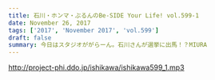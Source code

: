 ```yaml
---
title: 石川・ホンマ・ぶるんのBe-SIDE Your Life! vol.599-1
date: November 26, 2017
tags: ['2017', 'November 2017', 'vol.599']
draft: false
summary: 今日はスタジオががらーん。石川さんが選挙に出馬！？MIURA
---
```


http://project-phi.ddo.jp/ishikawa/ishikawa599_1.mp3